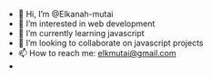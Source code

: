 - 👋 Hi, I’m @Elkanah-mutai
- 👀 I’m interested in web development 
- 🌱 I’m currently learning javascript 
- 💞️ I’m looking to collaborate on javascript projects 
- 📫 How to reach me: elkmutai@gmail.com
- 

<!---
Elkanah-mutai/Elkanah-mutai is a ✨ special ✨ repository because its `README.md` (this file) appears on your GitHub profile.
You can click the Preview link to take a look at your changes.
--->
